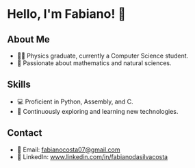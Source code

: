 # Hello, I'm Fabiano! 👋

## About Me
- 👨‍🎓 Physics graduate, currently a Computer Science student.
- 🧠 Passionate about mathematics and natural sciences.


## Skills
- 💻 Proficient in Python, Assembly, and C.
- 🚀 Continuously exploring and learning new technologies.


## Contact
- 📧 Email: fabianocosta07@gmail.com
- 🔗 LinkedIn: www.linkedin.com/in/fabianodasilvacosta
<!--
**FabianoSCosta/FabianoSCosta** is a ✨ _special_ ✨ repository because its `README.md` (this file) appears on your GitHub profile.

Here are some ideas to get you started:

- 🔭 I’m currently working on ...
- 🌱 I’m currently learning ...
- 👯 I’m looking to collaborate on ...
- 🤔 I’m looking for help with ...
- 💬 Ask me about ...
- 📫 How to reach me: ...
- 😄 Pronouns: ...
- ⚡ Fun fact: ...
-->
